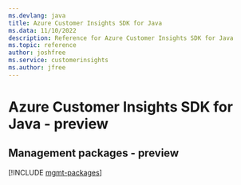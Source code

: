 ```yaml
---
ms.devlang: java
title: Azure Customer Insights SDK for Java
ms.data: 11/10/2022
description: Reference for Azure Customer Insights SDK for Java
ms.topic: reference
author: joshfree
ms.service: customerinsights
ms.author: jfree
---
```

# Azure Customer Insights SDK for Java - preview

## Management packages - preview
[!INCLUDE [mgmt-packages](customer-insights-mgmt-index.md)]